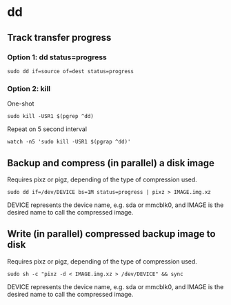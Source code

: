 # dd

## Track transfer progress

### Option 1: dd status=progress

```
sudo dd if=source of=dest status=progress
```


### Option 2: kill

One-shot
```
sudo kill -USR1 $(pgrep ^dd)
```

Repeat on 5 second interval
```
watch -n5 'sudo kill -USR1 $(pgrap ^dd)'
```


## Backup and compress (in parallel) a disk image

Requires pixz or pigz, depending of the type of compression used.

```
sudo dd if=/dev/DEVICE bs=1M status=progress | pixz > IMAGE.img.xz
```

DEVICE represents the device name, e.g. sda or mmcblk0, and IMAGE is the
desired name to call the compressed image.


## Write (in parallel) compressed backup image to disk

Requires pixz or pigz, depending of the type of compression used.
```
sudo sh -c "pixz -d < IMAGE.img.xz > /dev/DEVICE" && sync
```

DEVICE represents the device name, e.g. sda or mmcblk0, and IMAGE is the
desired name to call the compressed image.
